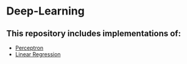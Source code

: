 # Deep-Learning

##  This repository includes implementations of:
* [Perceptron](./Perceptron)
* [Linear Regression](./Linear%20Regression)
